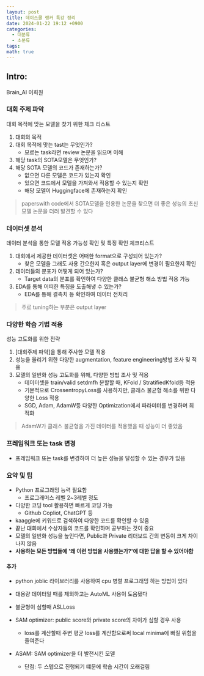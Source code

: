 ```yaml
---
layout: post
title: 데이스쿨 랭커 특강 정리
date: 2024-01-22 19:12 +0900
categories:
  - 대분류
  - 소분류
tags: 
math: true
---
```



## Intro: 

Brain_AI 이희원


### 대회 주제 파악

대회 목적에 맞는 모델을 찾기 위한 체크 리스트
1. 대회의 목적
2. 대회 목적에 맞는 tast는 무엇인가?
	- 모르는 task라면 review 논문을 읽으며 이해
3. 해당 task의 SOTA모델은 무엇인가?
4. 해당 SOTA 모델의 코드가 존재하는가?
	- 없으면 다른 모델은 코드가 있는지 확인
	- 있으면 코드에서 모델을 가져와서 적용할 수 있는지 확인
	- 해당 모델이 Huggingface에 존재하는지 확인

> paperswith code에서 SOTA모델을 인용한 논문을 찾으면 더 좋은 성능의 초신 모델 논문을 더러 발견할 수 있다

### 데이터셋 분석
데이터 분석을 통한 모델 적용 가능성 확인 및 특징 확인 체크리스트
1. 대회에서 제공한 데이터셋은 어떠한 format으로 구성되어 있는가?
	- 찾은 모델을 그래도 사용 간으한지 혹은 output layer에 변경이 필요한지 확인 
2. 데이터들의 분포가 어떻게 되어 있는가?
	- Target data의 분포를 확인하여 다양한 클래스 불균형 해소 방법 적용 가능
3. EDA를 통해 어떠한 특징을 도출해냏 수 있는가?
	- EDA를 통해 결측치 등 확인하여 데이터 전처리

> 주로 tuning하는 부분은 output layer

### 다양한 학습 기법 적용

성능 고도화를 위한 전략
1. \[대회주제 파악]을 통해 주사한 모델 적용
2. 성능을 올리기 위한 다양한 augmentation, feature engineering방법 조사 및 적용
3. 모델의 일반화 성능 고도화를 위해, 다양한 방법 조사 및 적용
	- 데이터셋을 train/valid setdmfh 분할할 때, KFold / StratifiedKfold등 적용
	- 기본적으로 CrossentropyLoss를 사용하지만, 클래스 불균형 해소를 위한 다양한 Loss 적용
	- SGD, Adam, AdamW등 다양한 Optimization에서 파라미터를 변경하며 최적화

> AdamW가 클래스 불균형을 가진 데이터를 적용했을 때 성능이 더 좋았음


### 프레임워크 또는 task 변경

- 프레임워크 또는 task를 변경하여 더 높은 성능을 달성할 수 있는 경우가 있음

### 요약 및 팁
- Python 프로그래밍 능력 필요함 
	- 프로그래머스 레벨 2~3레벨 정도 
- 다양한 코딩 tool 활용하면 빠르게 코딩 가능
	- Github Copliot, ChatGPT 등
- kaaggle에 키워드로 검색하여 다양한 코드를 확인할 수 있음
- 끝난 대회에서 수상자들의 코드를 확인하며 공부하는 것이 중요 
- 모델의 일반화 성능을 높인다면, Public과 Private 리더보드 간의 변동이 크게 차이나지 않음
- **사용하는 모든 방법들에 '왜 이런 방법을 사용했는가?'에 대한 답을 할 수 있어야함**

#### 추가
- python joblic 라이브러리를 사용하여 cpu 병렬 프로그래밍 하는 방법이 있다
- 대용량 데이터일 때를 제외하고는 AutoML 사용이 도움됐다


- 불균형이 심할때 ASLLoss 
- SAM optimizer: public score와 private score의 차이가 심할 경우 사용
	- loss를 계산할때 주변 평균 loss를 계산함으로써 local minima에 빠질 위험을 줄여준다
- ASAM: SAM optimizer을 더 발전시킨 모델
	- 단점: 두 스텝으로 진행되기 떄문에 학습 시간이 오래걸림